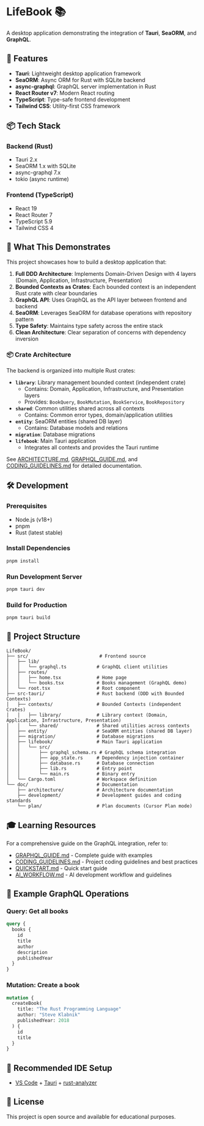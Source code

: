 # LifeBook 📚

A desktop application demonstrating the integration of **Tauri**, **SeaORM**, and **GraphQL**.

## 🚀 Features

- **Tauri**: Lightweight desktop application framework
- **SeaORM**: Async ORM for Rust with SQLite backend
- **async-graphql**: GraphQL server implementation in Rust
- **React Router v7**: Modern React routing
- **TypeScript**: Type-safe frontend development
- **Tailwind CSS**: Utility-first CSS framework

## 📦 Tech Stack

### Backend (Rust)

- Tauri 2.x
- SeaORM 1.x with SQLite
- async-graphql 7.x
- tokio (async runtime)

### Frontend (TypeScript)

- React 19
- React Router 7
- TypeScript 5.9
- Tailwind CSS 4

## 🎯 What This Demonstrates

This project showcases how to build a desktop application that:

1. **Full DDD Architecture**: Implements Domain-Driven Design with 4 layers (Domain, Application, Infrastructure, Presentation)
2. **Bounded Contexts as Crates**: Each bounded context is an independent Rust crate with clear boundaries
3. **GraphQL API**: Uses GraphQL as the API layer between frontend and backend
4. **SeaORM**: Leverages SeaORM for database operations with repository pattern
5. **Type Safety**: Maintains type safety across the entire stack
6. **Clean Architecture**: Clear separation of concerns with dependency inversion

### 📦 Crate Architecture

The backend is organized into multiple Rust crates:

- **`library`**: Library management bounded context (independent crate)
  - Contains: Domain, Application, Infrastructure, and Presentation layers
  - Provides: `BookQuery`, `BookMutation`, `BookService`, `BookRepository`
- **`shared`**: Common utilities shared across all contexts
  - Contains: Common error types, domain/application utilities
- **`entity`**: SeaORM entities (shared DB layer)
  - Contains: Database models and relations
- **`migration`**: Database migrations
- **`lifebook`**: Main Tauri application
  - Integrates all contexts and provides the Tauri runtime

See [ARCHITECTURE.md](./doc/architecture/ARCHITECTURE.md), [GRAPHQL_GUIDE.md](./doc/development/GRAPHQL_GUIDE.md), and [CODING_GUIDELINES.md](./doc/development/CODING_GUIDELINES.md) for detailed documentation.

## 🛠️ Development

### Prerequisites

- Node.js (v18+)
- pnpm
- Rust (latest stable)

### Install Dependencies

```bash
pnpm install
```

### Run Development Server

```bash
pnpm tauri dev
```

### Build for Production

```bash
pnpm tauri build
```

## 📖 Project Structure

```
LifeBook/
├── src/                          # Frontend source
│   ├── lib/
│   │   └── graphql.ts           # GraphQL client utilities
│   ├── routes/
│   │   ├── home.tsx             # Home page
│   │   └── books.tsx            # Books management (GraphQL demo)
│   └── root.tsx                 # Root component
├── src-tauri/                   # Rust backend (DDD with Bounded Contexts)
│   ├── contexts/                # Bounded Contexts (independent Crates)
│   │   ├── library/             # Library context (Domain, Application, Infrastructure, Presentation)
│   │   └── shared/              # Shared utilities across contexts
│   ├── entity/                  # SeaORM entities (shared DB layer)
│   ├── migration/               # Database migrations
│   ├── lifebook/                # Main Tauri application
│   │   └── src/
│   │       ├── graphql_schema.rs # GraphQL schema integration
│   │       ├── app_state.rs     # Dependency injection container
│   │       ├── database.rs      # Database connection
│   │       ├── lib.rs           # Entry point
│   │       └── main.rs          # Binary entry
│   └── Cargo.toml               # Workspace definition
└── doc/                         # Documentation
    ├── architecture/            # Architecture documentation
    ├── development/             # Development guides and coding standards
    └── plan/                    # Plan documents (Cursor Plan mode)
```

## 🎓 Learning Resources

For a comprehensive guide on the GraphQL integration, refer to:

- [GRAPHQL_GUIDE.md](./doc/development/GRAPHQL_GUIDE.md) - Complete guide with examples
- [CODING_GUIDELINES.md](./doc/development/CODING_GUIDELINES.md) - Project coding guidelines and best practices
- [QUICKSTART.md](./doc/development/QUICKSTART.md) - Quick start guide
- [AI_WORKFLOW.md](./doc/development/AI_WORKFLOW.md) - AI development workflow and guidelines

## 📝 Example GraphQL Operations

### Query: Get all books

```graphql
query {
  books {
    id
    title
    author
    description
    publishedYear
  }
}
```

### Mutation: Create a book

```graphql
mutation {
  createBook(
    title: "The Rust Programming Language"
    author: "Steve Klabnik"
    publishedYear: 2018
  ) {
    id
    title
  }
}
```

## 🔧 Recommended IDE Setup

- [VS Code](https://code.visualstudio.com/) + [Tauri](https://marketplace.visualstudio.com/items?itemName=tauri-apps.tauri-vscode) + [rust-analyzer](https://marketplace.visualstudio.com/items?itemName=rust-lang.rust-analyzer)

## 📄 License

This project is open source and available for educational purposes.
